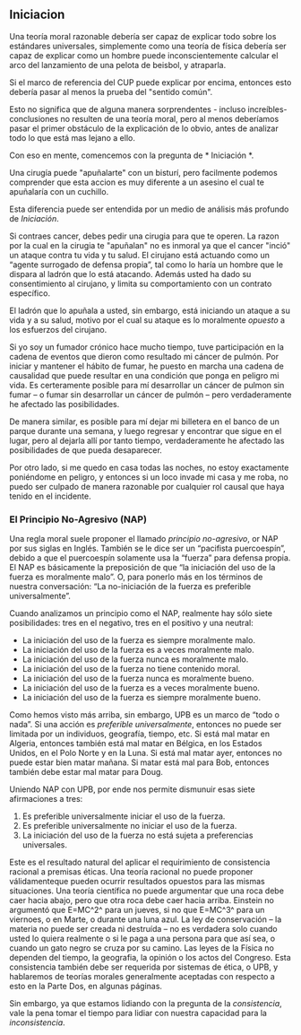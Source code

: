 ## Iniciacion

Una teoría moral razonable debería ser capaz de explicar todo sobre los estándares universales, simplemente como una teoría de física debería ser capaz de explicar como un hombre puede inconscientemente calcular el arco del lanzamiento de una pelota de beisbol, y atraparla.

Si el marco de referencia del CUP puede explicar por encima, entonces esto debería pasar al menos la prueba del "sentido común".

Esto no significa que de alguna manera sorprendentes - incluso increíbles- conclusiones no resulten de una teoría moral, pero al menos deberíamos pasar el primer obstáculo de la explicación de lo obvio, antes de analizar todo lo que está mas lejano a ello.

Con eso en mente, comencemos con la pregunta de * Iniciación *.

Una cirugía puede "apuñalarte" con un bisturí, pero facilmente podemos comprender que esta accion es muy diferente a un asesino el cual te apuñalaría con un cuchillo.

Esta diferencia puede ser entendida por un medio de análisis más profundo de *Iniciación*.

Si contraes cancer, debes pedir una cirugia para que te operen. La razon por la cual en la cirugia te "apuñalan" no es inmoral ya que el cancer "inció" un ataque contra tu vida y tu salud. El cirujano está actuando como un “agente surrogado de defensa propia”, tal como lo haría un hombre que le dispara al ladrón que lo está atacando. Además usted ha dado su consentimiento al cirujano, y limita su comportamiento con un contrato específico.

El ladrón que lo apuñala a usted, sin embargo, está iniciando un ataque a su vida y a su salud, motivo por el cual su ataque es lo moralmente *opuesto* a los esfuerzos del cirujano.

Si yo soy un fumador crónico hace mucho tiempo, tuve participación en la cadena de eventos que dieron como resultado mi cáncer de pulmón. Por iniciar y mantener el hábito de fumar, he puesto en marcha una cadena de causalidad que puede resultar en una condición que ponga en peligro mi vida. Es certeramente posible para mí desarrollar un cáncer de pulmon sin fumar – o fumar sin desarrollar un cáncer de pulmón – pero verdaderamente he afectado las posibilidades.

De manera similar, es posible para mí dejar mi billetera en el banco de un parque durante una semana, y luego regresar y encontrar que sigue en el lugar, pero al dejarla allí por tanto tiempo, verdaderamente he afectado las posibilidades de que pueda desaparecer.

Por otro lado, si me quedo en casa todas las noches, no estoy exactamente poniéndome en peligro, y entonces si un loco invade mi casa y me roba, no puedo ser culpado de manera razonable por cualquier rol causal que haya tenido en el incidente.

### El Principio No-Agresivo (NAP)

Una regla moral suele proponer el llamado *principio no-agresivo*, or NAP por sus siglas en Inglés. También se le dice ser un “pacifista puercoespín”, debido a que el puercoespín solamente usa la “fuerza” para defensa propia. El NAP es básicamente la preposición de que “la iniciación del uso de la fuerza es moralmente malo”. O, para ponerlo más en los términos de nuestra conversación: “La no-iniciación de la fuerza es preferible universalmente”.

Cuando analizamos un principio como el NAP, realmente hay sólo siete posibilidades: tres en el negativo, tres en el positivo y una neutral:

- La iniciación del uso de la fuerza es siempre moralmente malo.
- La iniciación del uso de la fuerza es a veces moralmente malo.
- La iniciación del uso de la fuerza nunca es moralmente malo.
- La iniciación del uso de la fuerza no tiene contenido moral.
- La iniciación del uso de la fuerza nunca es moralmente bueno.
- La iniciación del uso de la fuerza es a veces moralmente bueno.
- La iniciación del uso de la fuerza es siempre moralmente bueno.

Como hemos visto más arriba, sin embargo, UPB es un marco de “todo o nada”. Si una acción es *preferible universalmente*, entonces no puede ser limitada por un individuos, geografía, tiempo, etc. Si está mal matar en Algeria, entonces también está mal matar en Bélgica, en los Estados Unidos, en el Polo Norte y en la Luna. Si está mal matar ayer, entonces no puede estar bien matar mañana. Si matar está mal para Bob, entonces también debe estar mal matar para Doug.

Uniendo NAP con UPB, por ende nos permite dismunuir esas siete afirmaciones a tres:

1. Es preferible universalmente iniciar el uso de la fuerza.
2. Es preferible universalmente no iniciar el uso de la fuerza.
3. La iniciación del uso de la fuerza no está sujeta a preferencias universales.

Este es el resultado natural del aplicar el requirimiento de consistencia racional a premisas éticas. Una teoría racional no puede proponer válidamenteque pueden ocurrir resultados opuestos para las mismas situaciones. Una teoría científica no puede argumentar que una roca debe caer hacia abajo, pero que otra roca debe caer hacia arriba. Einstein no argumentó que E=MC^2^ para un jueves, si no que E=MC^3^ para un viernoes, o en Marte, o durante una luna azul. La ley de conservación – la materia no puede ser creada ni destruída – no es verdadera solo cuando usted lo quiera realmente o si le paga a una persona para que así sea, o cuando un gato negro se cruza por su camino. Las leyes de la Física no dependen del tiempo, la geografia, la opinión o los actos del Congreso. Esta consistencia también debe ser requerida por sistemas de ética, o UPB, y hablaremos de teorías morales generalmente aceptadas con respecto a esto en la Parte Dos, en algunas páginas.

Sin embargo, ya que estamos lidiando con la pregunta de la *consistencia*, vale la pena tomar el tiempo para lidiar con nuestra capacidad para la *inconsistencia*.